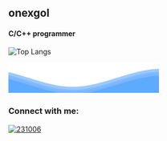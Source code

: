## onexgol
#### C/C++ programmer

![Top Langs](https://github-readme-stats.vercel.app/api/top-langs/?username=onexgol&hide_progress=true)

![wave_animation_dark](wave_animation_dark.svg)

<h3 align="left">Connect with me:</h3>
<p align="left">
<a href="https://codeforces.com/profile/_onexgol" target="blank"><img align="center" src="https://raw.githubusercontent.com/rahuldkjain/github-profile-readme-generator/master/src/images/icons/Social/codeforces.svg" alt="231006" height="30" width="40" /></a>
</p>
